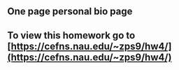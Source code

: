 ## One page personal bio page

## To view this homework go to [https://cefns.nau.edu/~zps9/hw4/](https://cefns.nau.edu/~zps9/hw4/)

